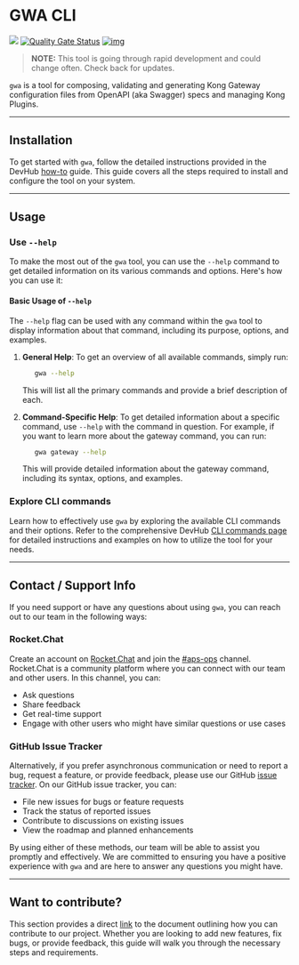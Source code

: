 # GWA CLI

<img src="https://github.com/bcgov/gwa-cli/workflows/Build/badge.svg"></img>
[![Quality Gate Status](https://sonarcloud.io/api/project_badges/measure?project=gwa-cli&metric=alert_status)](https://sonarcloud.io/dashboard?id=gwa-cli)
[![img](https://img.shields.io/badge/Lifecycle-Stable-97ca00)](https://github.com/bcgov/repomountie/blob/master/doc/lifecycle-badges.md)

> **NOTE:** This tool is going through rapid development and could change often. Check back for updates.

`gwa` is a tool for composing, validating and generating Kong Gateway configuration files from OpenAPI (aka Swagger) specs and managing Kong Plugins.

---

## Installation
To get started with `gwa`, follow the detailed instructions provided in the DevHub [how-to](https://dev.developer.gov.bc.ca/docs/default/component/aps-infra-platform-docs/how-to/gwa-install/) guide. This guide covers all the steps required to install and configure the tool on your system.

---

## Usage

### Use `--help`

To make the most out of the `gwa` tool, you can use the `--help` command to get detailed information on its various commands and options. Here's how you can use it:

#### Basic Usage of `--help`
The `--help` flag can be used with any command within the `gwa` tool to display information about that command, including its purpose, options, and examples.

1. **General Help**: To get an overview of all available commands, simply run:
    ```sh
       gwa --help
    ```
    This will list all the primary commands and provide a brief description of each.
       
2. **Command-Specific Help**: To get detailed information about a specific command, use `--help` with the command in question. For example, if you want to learn more about the gateway command, you can run:
    ```sh
       gwa gateway --help
    ```
    This will provide detailed information about the gateway command, including its syntax, options, and examples.

### Explore CLI commands

Learn how to effectively use `gwa` by exploring the available CLI commands and their options. Refer to the comprehensive DevHub [CLI commands page](https://dev.developer.gov.bc.ca/docs/default/component/aps-infra-platform-docs/reference/gwa-commands/) for detailed instructions and examples on how to utilize the tool for your needs.

---

## Contact / Support Info

If you need support or have any questions about using `gwa`, you can reach out to our team in the following ways:

### Rocket.Chat

Create an account on [Rocket.Chat](https://docs.developer.gov.bc.ca/join-bc-rocket-chat/) and join the [#aps-ops](https://chat.developer.gov.bc.ca/channel/aps-ops) channel. Rocket.Chat is a community platform where you can connect with our team and other users. In this channel, you can:

- Ask questions
- Share feedback
- Get real-time support
- Engage with other users who might have similar questions or use cases

### GitHub Issue Tracker

Alternatively, if you prefer asynchronous communication or need to report a bug, request a feature, or provide feedback, please use our GitHub [issue tracker](https://github.com/bcgov/gwa-cli/issues). On our GitHub issue tracker, you can:

- File new issues for bugs or feature requests
- Track the status of reported issues
- Contribute to discussions on existing issues
- View the roadmap and planned enhancements

By using either of these methods, our team will be able to assist you promptly and effectively. We are committed to ensuring you have a positive experience with `gwa` and are here to answer any questions you might have.

---

## Want to contribute?

This section provides a direct [link](https://github.com/bcgov/gwa-cli/blob/main/contribute.md) to the document outlining how you can contribute to our project. Whether you are looking to add new features, fix bugs, or provide feedback, this guide will walk you through the necessary steps and requirements.


